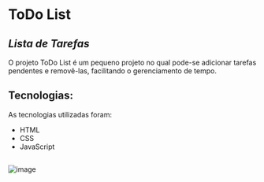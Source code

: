 # ToDo List

## _Lista de Tarefas_

O projeto ToDo List é um pequeno projeto no qual pode-se adicionar tarefas pendentes e removê-las, facilitando o gerenciamento de tempo.

## Tecnologias:
As tecnologias utilizadas foram:

- HTML
- CSS
- JavaScript

## 
![image](https://user-images.githubusercontent.com/86682405/206477705-80ca102c-0df6-49ae-a51f-e2f49ded0aba.png)
